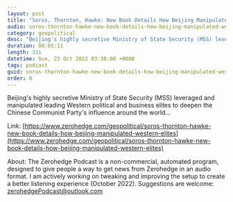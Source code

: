 ```yaml
---
layout: post
title: "Soros, Thornton, Hawke: New Book Details How Beijing Manipulated Western Elites"
audio: soros-thornton-hawke-new-book-details-how-beijing-manipulated-western-elites-0
category: geopolitical
desc: "Beijing's highly secretive Ministry of State Security (MSS) leveraged and manipulated leading Western political and business elites to deepen the Chinese Communist Party's influence around the world..."
duration: 00:05:11
length: 311
datetime: Sun, 23 Oct 2022 03:30:00 +0000
tags: podcast
guid: soros-thornton-hawke-new-book-details-how-beijing-manipulated-western-elites-0
order: 0
---
```

Beijing's highly secretive Ministry of State Security (MSS) leveraged and manipulated leading Western political and business elites to deepen the Chinese Communist Party's influence around the world...

Link: [https://www.zerohedge.com/geopolitical/soros-thornton-hawke-new-book-details-how-beijing-manipulated-western-elites](https://www.zerohedge.com/geopolitical/soros-thornton-hawke-new-book-details-how-beijing-manipulated-western-elites)

About: The Zerohedge Podcast is a non-commercial, automated program, designed to give people a way to get news from Zerohedge in an audio format.  I am actively working on tweaking and improving the setup to create a better listening experience (October 2022).  Suggestions are welcome: [zerohedgePodcast@outlook.com](mailto:zerohedgePodcast@outlook.com)